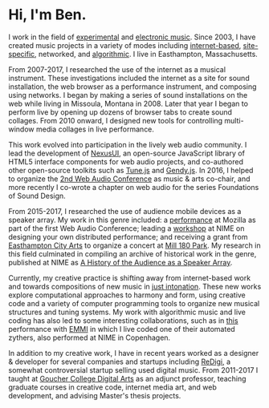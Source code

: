 # Hi, I'm Ben.

I work in the field of [experimental](https://en.wikipedia.org/wiki/Experimental_music) and [electronic music](https://en.wikipedia.org/wiki/Computer_music). Since 2003, I have created music projects in a variety of modes including [internet-based](https://en.wikipedia.org/wiki/Internet_art), [site-specific](https://en.wikipedia.org/wiki/Site-specific_art), networked, and [algorithmic](https://en.wikipedia.org/wiki/Algorithmic_composition). I live in Easthampton, Massachusetts.

From 2007-2017, I researched the use of the internet as a musical instrument. These investigations included the internet as a site for sound installation, the web browser as a performance instrument, and composing using networks. I began by making a series of sound installations on the web while living in Missoula, Montana in 2008. Later that year I began to perform live by opening up dozens of browser tabs to create sound collages.
From 2010 onward, I designed new tools for controlling multi-window media collages in live performance.

This work evolved into participation in the lively web audio community. I lead the development of [NexusUI](https://nexus-js.github.io/ui/), an open-source JavaScript library of HTML5 interface components for web audio projects, and co-authored other open-source toolkits such as [Tune.js](https://github.com/abbernie/tune) and [Gendy.js](https://github.com/abbernie/gendy). In 2016, I helped to organize the [2nd Web Audio Conference](http://webaudio.gatech.edu/) as music & arts co-chair, and more recently I co-wrote a chapter on web audio for the series Foundations of Sound Design.

From 2015-2017, I researched the use of audience mobile devices as a speaker array. My work in this genre included: a [performance](https://vimeo.com/125277975) at Mozilla as part of the first Web Audio Conference; leading a [workshop](https://github.com/taylorbf/distributed-music-workshop) at NIME on designing your own distributed performance; and receiving a grant from [Easthampton City Arts](http://www.easthamptoncityarts.com/) to organize a concert at [Mill 180 Park](https://www.mill180park.com/). My research in this field culminated in compiling an archive of historical work in the genre, published at NIME as [A History of the Audience as a Speaker Array](articles/a-history-of-the-audience-as-a-speaker-array.pdf).

Currently, my creative practice is shifting away from internet-based work and towards compositions of new music in [just intonation](https://en.wikipedia.org/wiki/Just_intonation). These new works explore computational approaches to harmony and form, using creative code and a variety of computer programming tools to organize new musical structures and tuning systems. My work with algorithmic music and live coding has also led to some interesting collaborations, such as in [this](https://vimeo.com/229745504) performance with [EMMI](http://expressivemachines.com/dev/wordpress/) in which I live coded one of their automated zythers, also performed at NIME in Copenhagen.

In addition to my creative work, I have in recent years worked as a designer & developer for several companies and startups including [ReDigi](https://www.google.com/search?q=redigi), a somewhat controversial startup selling used digital music. From 2011-2017 I taught at [Goucher College Digital Arts](http://www.goucher.edu/learn/graduate-programs/mfa-in-art-and-technology/) as an adjunct professor, teaching graduate courses in creative code, internet media art, and web development, and advising Master's thesis projects.
